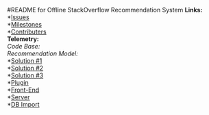 #README for Offline StackOverflow Recommendation System
**Links:**  
*[Issues](https://github.com/ankitkumar93/csc510-se-project/issues)  
*[Milestones](https://github.com/ankitkumar93/csc510-se-project/milestones)  
*[Contributers](https://github.com/ankitkumar93/csc510-se-project/graphs/contributors)  
**Telemetry:**  
_Code Base:_  
_Recommendation Model:_  
*[Solution #1](https://github.com/ankitkumar93/csc510-se-project/tree/solution1)  
*[Solution #2](https://github.com/ankitkumar93/csc510-se-project/tree/solution2)  
*[Solution #3](https://github.com/ankitkumar93/csc510-se-project/tree/solution3)  
*[Plugin](https://github.com/ankitkumar93/csc510-se-project/tree/plugin)  
*[Front-End](https://github.com/ankitkumar93/csc510-se-project/tree/Front-End)  
*[Server](https://github.com/ankitkumar93/csc510-se-project/tree/server)  
*[DB Import](https://github.com/ankitkumar93/csc510-se-project/tree/db_import)  
